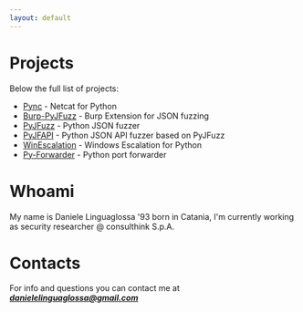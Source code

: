 ```yaml
---
layout: default
---
```

# [](#header-1)Projects

Below the full list of projects:

- [Pync](pync) - Netcat for Python
- [Burp-PyJFuzz](burp-pyjfuzz) - Burp Extension for JSON fuzzing
- [PyJFuzz](pyjfuzz) - Python JSON fuzzer
- [PyJFAPI](pyjfapi) - Python JSON API fuzzer based on PyJFuzz
- [WinEscalation](winescalation) - Windows Escalation for Python
- [Py-Forwarder](pyforwarder) - Python port forwarder

# [](#header-1)Whoami

My name is Daniele Linguaglossa '93 born in Catania, I'm currently working as security researcher @ consulthink S.p.A.

# [](#header-1)Contacts

For info and questions you can contact me at ***danielelinguaglossa@gmail.com***
